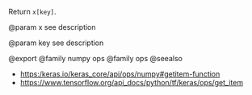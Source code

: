 Return `x[key]`.

@param x
see description

@param key
see description

@export
@family numpy ops
@family ops
@seealso
+ <https:/keras.io/keras_core/api/ops/numpy#getitem-function>
+ <https://www.tensorflow.org/api_docs/python/tf/keras/ops/get_item>

